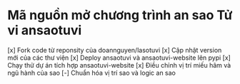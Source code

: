 Mã nguồn mở chương trình an sao Tử vi ansaotuvi
===========================================

[x] Fork code từ reponsity của doannguyen/lasotuvi
[x] Cập nhật version mới của các thư viện
[x] Deploy ansaotuvi và ansaotuvi-website lên pypi
[x] Chạy thử dự án tích hợp ansaotuvi-website
[x] Điều chỉnh vị trí miếu hãm và ngũ hành của sao
[-] Chuẩn hóa vị trí sao và logic an sao